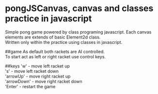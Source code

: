# pongJSCanvas, canvas and classes practice in javascript

Simple pong game powered by class programing javascript.
Each canvas elements are extends of basic Element2d class.
<br/>Written only within the practice using classes in javascript.

##game
As default both rackets are AI controlled.<br/>
To start act as left or right racket use control keys.

##keys
'w' - move left racket up <br/>
's' - move left racket down <br/>
'arrowUp' - move right racket up <br/>
'arrowDown' - move right racket down <br/>
'Enter' - restart the game <br/>
